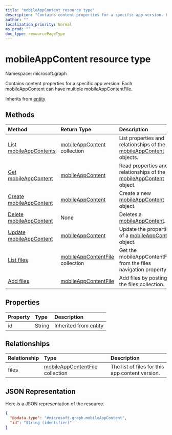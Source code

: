 ```yaml
---
title: "mobileAppContent resource type"
description: "Contains content properties for a specific app version. Each mobileAppContent can have multiple mobileAppContentFile."
author: ""
localization_priority: Normal
ms.prod: ""
doc_type: resourcePageType
---
```


# mobileAppContent resource type


Namespace: microsoft.graph

Contains content properties for a specific app version. Each mobileAppContent can have multiple mobileAppContentFile.


Inherits from [entity](../resources/entity.md)

## Methods
|Method|Return Type|Description|
|:---|:---|:---|
|[List mobileAppContents](../api/mobileappcontent-list.md)|[mobileAppContent](../resources/mobileappcontent.md) collection|List properties and relationships of the [mobileAppContent](../resources/mobileappcontent.md) objects.|
|[Get mobileAppContent](../api/mobileappcontent-get.md)|[mobileAppContent](../resources/mobileappcontent.md)|Read properties and relationships of the [mobileAppContent](../resources/mobileappcontent.md) object.|
|[Create mobileAppContent](../api/mobileappcontent-create.md)|[mobileAppContent](../resources/mobileappcontent.md)|Create a new [mobileAppContent](../resources/mobileappcontent.md) object.|
|[Delete mobileAppContent](../api/mobileappcontent-delete.md)|None|Deletes a [mobileAppContent](../resources/mobileappcontent.md).|
|[Update mobileAppContent](../api/mobileappcontent-update.md)|[mobileAppContent](../resources/mobileappcontent.md)|Update the properties of a [mobileAppContent](../resources/mobileappcontent.md) object.|
|[List files](../api/mobileappcontent-list-files.md)|[mobileAppContentFile](../resources/mobileappcontentfile.md) collection|Get the mobileAppContentFiles from the files navigation property.|
|[Add files](../api/mobileappcontent-post-files.md)|[mobileAppContentFile](../resources/mobileappcontentfile.md)|Add files by posting to the files collection.|

## Properties
|Property|Type|Description|
|:---|:---|:---|
|id|String| Inherited from [entity](../resources/entity.md)|

## Relationships
|Relationship|Type|Description|
|:---|:---|:---|
|files|[mobileAppContentFile](../resources/mobileappcontentfile.md) collection|The list of files for this app content version.|

## JSON Representation
Here is a JSON representation of the resource.
<!-- {
  "blockType": "resource",
  "keyProperty": "id",
  "@odata.type": "microsoft.graph.mobileAppContent",
  "baseType": "microsoft.graph.entity",
  "openType": false
}
-->
``` json
{
  "@odata.type": "#microsoft.graph.mobileAppContent",
  "id": "String (identifier)"
}
```

